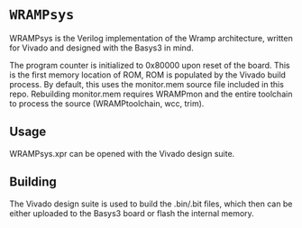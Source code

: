 # `WRAMPsys`

WRAMPsys is the Verilog implementation of the Wramp architecture, written for 
Vivado and designed with the Basys3 in mind.

The program counter is initialized to 0x80000 upon reset of the board.
This is the first memory location of ROM, ROM is populated by the Vivado build process. 
By default, this uses the monitor.mem source file included in this repo.
Rebuilding monitor.mem requires WRAMPmon and the entire toolchain to process the source (WRAMPtoolchain, wcc, trim). 

## Usage

WRAMPsys.xpr can be opened with the Vivado design suite.

## Building

The Vivado design suite is used to build the .bin/.bit files, which then can be
either uploaded to the Basys3 board or flash the internal memory.